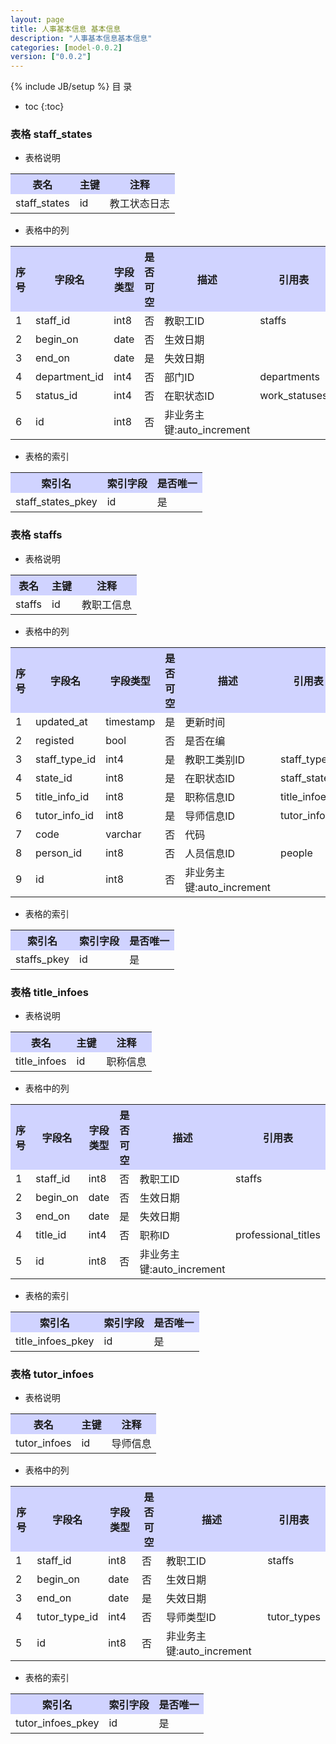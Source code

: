 ```yaml
---
layout: page
title: 人事基本信息 基本信息
description: "人事基本信息基本信息"
categories: [model-0.0.2]
version: ["0.0.2"]
---
```

{% include JB/setup %}
 目  录

* toc
{:toc}



### 表格 staff_states

  * 表格说明

<table class="table table-bordered table-striped table-condensed">
<tr><th style="background-color:#D0D3FF">表名</th><th style="background-color:#D0D3FF">主键</th><th style="background-color:#D0D3FF">注释</th>  </tr>
<tr><td>staff_states</td><td>id</td><td>教工状态日志</td>  </tr>
</table>

  * 表格中的列

<table class="table table-bordered table-striped table-condensed">
<tr><th style="background-color:#D0D3FF">序号</th><th style="background-color:#D0D3FF">字段名</th><th style="background-color:#D0D3FF">字段类型</th><th style="background-color:#D0D3FF">是否可空</th><th style="background-color:#D0D3FF">描述</th><th style="background-color:#D0D3FF">引用表</th>  </tr>
<tr><td>1</td><td>staff_id</td><td>int8</td><td>否</td><td>教职工ID</td><td>staffs</td>  </tr>
<tr><td>2</td><td>begin_on</td><td>date</td><td>否</td><td>生效日期</td><td></td>  </tr>
<tr><td>3</td><td>end_on</td><td>date</td><td>是</td><td>失效日期</td><td></td>  </tr>
<tr><td>4</td><td>department_id</td><td>int4</td><td>否</td><td>部门ID</td><td>departments</td>  </tr>
<tr><td>5</td><td>status_id</td><td>int4</td><td>否</td><td>在职状态ID</td><td>work_statuses</td>  </tr>
<tr><td>6</td><td>id</td><td>int8</td><td>否</td><td>非业务主键:auto_increment</td><td></td>  </tr>
</table>

 
  * 表格的索引

<table class="table table-bordered table-striped table-condensed">
  <tr>
<th style="background-color:#D0D3FF">索引名</th><th style="background-color:#D0D3FF">索引字段</th><th style="background-color:#D0D3FF">是否唯一</th>  </tr>
<tr><td>staff_states_pkey</td><td>id&nbsp;</td><td>是</td>  </tr>
</table>

### 表格 staffs

  * 表格说明

<table class="table table-bordered table-striped table-condensed">
<tr><th style="background-color:#D0D3FF">表名</th><th style="background-color:#D0D3FF">主键</th><th style="background-color:#D0D3FF">注释</th>  </tr>
<tr><td>staffs</td><td>id</td><td>教职工信息</td>  </tr>
</table>

  * 表格中的列

<table class="table table-bordered table-striped table-condensed">
<tr><th style="background-color:#D0D3FF">序号</th><th style="background-color:#D0D3FF">字段名</th><th style="background-color:#D0D3FF">字段类型</th><th style="background-color:#D0D3FF">是否可空</th><th style="background-color:#D0D3FF">描述</th><th style="background-color:#D0D3FF">引用表</th>  </tr>
<tr><td>1</td><td>updated_at</td><td>timestamp</td><td>是</td><td>更新时间</td><td></td>  </tr>
<tr><td>2</td><td>registed</td><td>bool</td><td>否</td><td>是否在编</td><td></td>  </tr>
<tr><td>3</td><td>staff_type_id</td><td>int4</td><td>是</td><td>教职工类别ID</td><td>staff_types</td>  </tr>
<tr><td>4</td><td>state_id</td><td>int8</td><td>是</td><td>在职状态ID</td><td>staff_states</td>  </tr>
<tr><td>5</td><td>title_info_id</td><td>int8</td><td>是</td><td>职称信息ID</td><td>title_infoes</td>  </tr>
<tr><td>6</td><td>tutor_info_id</td><td>int8</td><td>是</td><td>导师信息ID</td><td>tutor_infoes</td>  </tr>
<tr><td>7</td><td>code</td><td>varchar</td><td>否</td><td>代码</td><td></td>  </tr>
<tr><td>8</td><td>person_id</td><td>int8</td><td>否</td><td>人员信息ID</td><td>people</td>  </tr>
<tr><td>9</td><td>id</td><td>int8</td><td>否</td><td>非业务主键:auto_increment</td><td></td>  </tr>
</table>

 
  * 表格的索引

<table class="table table-bordered table-striped table-condensed">
  <tr>
<th style="background-color:#D0D3FF">索引名</th><th style="background-color:#D0D3FF">索引字段</th><th style="background-color:#D0D3FF">是否唯一</th>  </tr>
<tr><td>staffs_pkey</td><td>id&nbsp;</td><td>是</td>  </tr>
</table>

### 表格 title_infoes

  * 表格说明

<table class="table table-bordered table-striped table-condensed">
<tr><th style="background-color:#D0D3FF">表名</th><th style="background-color:#D0D3FF">主键</th><th style="background-color:#D0D3FF">注释</th>  </tr>
<tr><td>title_infoes</td><td>id</td><td>职称信息</td>  </tr>
</table>

  * 表格中的列

<table class="table table-bordered table-striped table-condensed">
<tr><th style="background-color:#D0D3FF">序号</th><th style="background-color:#D0D3FF">字段名</th><th style="background-color:#D0D3FF">字段类型</th><th style="background-color:#D0D3FF">是否可空</th><th style="background-color:#D0D3FF">描述</th><th style="background-color:#D0D3FF">引用表</th>  </tr>
<tr><td>1</td><td>staff_id</td><td>int8</td><td>否</td><td>教职工ID</td><td>staffs</td>  </tr>
<tr><td>2</td><td>begin_on</td><td>date</td><td>否</td><td>生效日期</td><td></td>  </tr>
<tr><td>3</td><td>end_on</td><td>date</td><td>是</td><td>失效日期</td><td></td>  </tr>
<tr><td>4</td><td>title_id</td><td>int4</td><td>否</td><td>职称ID</td><td>professional_titles</td>  </tr>
<tr><td>5</td><td>id</td><td>int8</td><td>否</td><td>非业务主键:auto_increment</td><td></td>  </tr>
</table>

 
  * 表格的索引

<table class="table table-bordered table-striped table-condensed">
  <tr>
<th style="background-color:#D0D3FF">索引名</th><th style="background-color:#D0D3FF">索引字段</th><th style="background-color:#D0D3FF">是否唯一</th>  </tr>
<tr><td>title_infoes_pkey</td><td>id&nbsp;</td><td>是</td>  </tr>
</table>

### 表格 tutor_infoes

  * 表格说明

<table class="table table-bordered table-striped table-condensed">
<tr><th style="background-color:#D0D3FF">表名</th><th style="background-color:#D0D3FF">主键</th><th style="background-color:#D0D3FF">注释</th>  </tr>
<tr><td>tutor_infoes</td><td>id</td><td>导师信息</td>  </tr>
</table>

  * 表格中的列

<table class="table table-bordered table-striped table-condensed">
<tr><th style="background-color:#D0D3FF">序号</th><th style="background-color:#D0D3FF">字段名</th><th style="background-color:#D0D3FF">字段类型</th><th style="background-color:#D0D3FF">是否可空</th><th style="background-color:#D0D3FF">描述</th><th style="background-color:#D0D3FF">引用表</th>  </tr>
<tr><td>1</td><td>staff_id</td><td>int8</td><td>否</td><td>教职工ID</td><td>staffs</td>  </tr>
<tr><td>2</td><td>begin_on</td><td>date</td><td>否</td><td>生效日期</td><td></td>  </tr>
<tr><td>3</td><td>end_on</td><td>date</td><td>是</td><td>失效日期</td><td></td>  </tr>
<tr><td>4</td><td>tutor_type_id</td><td>int4</td><td>否</td><td>导师类型ID</td><td>tutor_types</td>  </tr>
<tr><td>5</td><td>id</td><td>int8</td><td>否</td><td>非业务主键:auto_increment</td><td></td>  </tr>
</table>

 
  * 表格的索引

<table class="table table-bordered table-striped table-condensed">
  <tr>
<th style="background-color:#D0D3FF">索引名</th><th style="background-color:#D0D3FF">索引字段</th><th style="background-color:#D0D3FF">是否唯一</th>  </tr>
<tr><td>tutor_infoes_pkey</td><td>id&nbsp;</td><td>是</td>  </tr>
</table>
